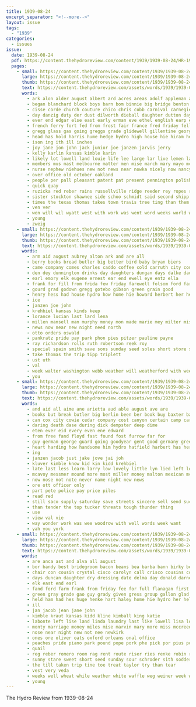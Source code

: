 ```yaml
---
title: 1939-08-24
excerpt_separator: "<!--more-->"
layout: issue
tags:
  - "1939"
categories:
  - issues
issue:
  date: 1939-08-24
  pdf: https://content.thehydroreview.com/content/1939/1939-08-24/HR-1939-08-24.pdf
  pages:
    - small: https://content.thehydroreview.com/content/1939/1939-08-24/small/HR-1939-08-24-01.jpg
      large: https://content.thehydroreview.com/content/1939/1939-08-24/large/HR-1939-08-24-01.jpg
      thumb: https://content.thehydroreview.com/content/1939/1939-08-24/thumbnails/HR-1939-08-24-01.jpg
      text: https://content.thehydroreview.com/assets/words/1939/1939-08-24/HR-1939-08-24-01.txt
      words:
        - ark alon alder august albert ard acres areas adolf appleman ast arkansas able abbie arm are ashe american all and arch
        - began blanchard block boys barn bom binnie big bridge benton bee berle bas ber begun best brother browne boe boat bout baptist bares bryan been bis buddy bill but berlin brief
        - cisse corde church couture chico chris cobb carnival carnegie collier county came cher chick cantrell clare charles cesar con colony city christian carl chet come care cline
        - day danzig duty der dust dilworth dieball daughter dutton days doing date delia
        - ever end edgar else east early erman eve ethel english earp enter excellent
        - french ferry fort fed from frost fair france fred friday fell flowers for farm finley farmer few floyd found first frank
        - gregg glass gas going greggs grade glidewell gillentine george getting glad geary
        - head has hold harris hume hedge hydro high house hie hiram heart hayes hai home hail held hart hyde hugh hed had her hudson him
        - ison ing ith ill inches
        - joy jane jon john jack junior joe janzen jarvis jerry
        - kelly karlin kansas kimble karin
        - likely lot lowell land louie life lee large lar live lemen lands london last lodge loss lasley laport
        - members mus mast melbourne matter men mise march mary mayo mon minor miss mile more mir marvel moan mins much monday made million
        - nurse nephew niehues new not news near nowka nicely now nancy night
        - over office old october oakland
        - people per pall pleasant patent pat present pennington polish plane priday poland place
        - quick quay
        - ruzicka red reber rains russellville ridge reeder rey ropes riding rudie randolph
        - sister stockton shawnee side schoo schmidt said second shipp severe strong schools soli son see sunday september student school solic show sutton summer sale service spies she smith scott shall set straight saturday sept springs small stride
        - times the texas thomas takes town travis tree ting than them thie tear tina till take thing ted
        - ven ver
        - wen will wil wyatt west with work was went word weeks world walk week way while war water well wear wide
        - young
        - zweig
    - small: https://content.thehydroreview.com/content/1939/1939-08-24/small/HR-1939-08-24-02.jpg
      large: https://content.thehydroreview.com/content/1939/1939-08-24/large/HR-1939-08-24-02.jpg
      thumb: https://content.thehydroreview.com/content/1939/1939-08-24/thumbnails/HR-1939-08-24-02.jpg
      text: https://content.thehydroreview.com/assets/words/1939/1939-08-24/HR-1939-08-24-02.txt
      words:
        - arm aid august aubrey alton ark and are all
        - berry books bread butler big better bird baby bryan biers
        - came company comes charles caddo coffee cold carruth city county cream cash chan caller can
        - den dey dunnington drinks day daughters dungan days dalke daughter dickerson dick dinner
        - earl emory elk eugene ernest ear end ewell eye entz ella
        - frank for fill from frida few friday farewell folsom ford farm
        - gourd grad godown gregg gotebo gibson green grain good
        - henry hess had house hydro how home hie howard herbert her hen harry
        - ice
        - janzen joe john
        - krehbiel kansas kinds keep
        - lorance lucian last lard lena
        - millen mansell man murphy money mon made marie mey milter miss mountain
        - news now near new night need north
        - otto orders oswald
        - pankratz pride pay park phon pies pitzer pauline payne
        - ray richardson rolls ruth robertson reek roy
        - special spain smith save sons sunday seed soles short store sister surprise school station service simpson scott son stockton side shields sale sack
        - take thomas the trip tipp triplett
        - ust uth
        - val
        - week walter washington webb weather will weatherford with weeks welding watch went work
        - you
    - small: https://content.thehydroreview.com/content/1939/1939-08-24/small/HR-1939-08-24-03.jpg
      large: https://content.thehydroreview.com/content/1939/1939-08-24/large/HR-1939-08-24-03.jpg
      thumb: https://content.thehydroreview.com/content/1939/1939-08-24/thumbnails/HR-1939-08-24-03.jpg
      text: https://content.thehydroreview.com/assets/words/1939/1939-08-24/HR-1939-08-24-03.txt
      words:
        - and aid all aime ane arietta aud able august ave are
        - books but break butler big berlin been ber book buy baxter ball best
        - can cox city cowie cedar company cost canyon certain camp car
        - daring death dase during dick dempster deep dime
        - eten ever eid every even ene edward
        - from free fand floyd fast found fost furrow far for
        - guy german george guard going goodyear gent good germany green
        - heart harding how handsome him hydro hatfield harbert has heres hughes helsing her hurry hardy hold henry homer hahn hugh held home
        - ing
        - janzen jacob just jake jove jai joh
        - kluver kimble know kid kin kidd krehbiel
        - late last less learn larry low lovely little lyn lied left lone
        - mcavoy messmer mound more most miller money malton mexican mcintyre mercury mash members magnolia may mary
        - now nose not note never name night new news
        - ore ott officer only
        - part pete police pay price piles
        - read red
        - still saco supply saturday save streets sincere sell send such son soe story short sale sunday star she spies see
        - than tender the top tucker threats tough thunder thing
        - use
        - view val vie
        - way wonder work was wee woodrow with well words week want
        - yah you york
    - small: https://content.thehydroreview.com/content/1939/1939-08-24/small/HR-1939-08-24-04.jpg
      large: https://content.thehydroreview.com/content/1939/1939-08-24/large/HR-1939-08-24-04.jpg
      thumb: https://content.thehydroreview.com/content/1939/1939-08-24/thumbnails/HR-1939-08-24-04.jpg
      text: https://content.thehydroreview.com/assets/words/1939/1939-08-24/HR-1939-08-24-04.txt
      words:
        - are anca ast and alva all august
        - bor bandy best bridegroom bacon beans bea barba bann birky ben buy blest baseler bride been bari baxter bring barter brida butter bars box bryant ber bank but belle bible bay buggy
        - chair con cousin crystal cisco carolyn call crisco cousins cost can chris cran car cee college corn city cay cesar coffee certain
        - days duncan daughter dry dressing date delma day donald darnell down
        - elk east end earl
        - fand ford farm frank from friday fee for full flanagan first
        - green gray grade gao guy grady given gress group gallon glad grader gordon glass grande
        - held ham had hes huge henke hart haley home hie hydro her helle henry happy has high hood
        - ill
        - jan jacob jean jane john
        - kimble kraut kansas kidd kline kimball king katie
        - labonte left lise land linda laundry last like lowell lisa love lynn lemons louie
        - monty marriage money miles mise marvin mary more miss mccreedy many marie messimer monday
        - nose near night new not nee newkirk
        - ones ore oliver oats oxford orleans onal office
        - peaches pride piano park pound pope pork phe pick por pius pounds pura payment pay patricia pleasant peach pearl past peoria people
        - quail
        - reg reber romero room rag rent route riser ries renke robin rose rio red rich
        - sunny stare sweet short seed sunday sour schroder sith sodders small sell son senegal salome size salt sept save service strong simple saturday sugar soc sele sean stange she salen self schoo sie summers school sister salad sauer see suit sale smith swartzendruber special
        - the till taken trip tine toe treat taylor try than tear
        - vest very veda
        - weeks well wheat while weather white waffle weg weiner week wedding wamer write water washington work will was wyatt way want warner with wee
        - young
---
```


The Hydro Review from 1939-08-24

<!--more-->

